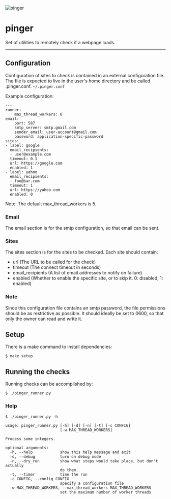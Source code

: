![pinger](https://github.com/clarke/pinger/workflows/pinger/badge.svg)

# pinger

Set of utilities to remotely check if a webpage loads.

---

## Configuration

Configuration of sites to check is contained in an external configuration file. The file is expected to live in the user's home directory and be called .pinger.conf. `~/.pinger.conf`

Example configuration:

```
---
runner:
    max_thread_workers: 8
email:
    port: 587
    smtp_server: smtp.gmail.com
    sender_email: user-account@gmail.com
    password: application-specific-password
sites:
- label: google
  email_recipients:
  - user@example.com
  timeout: 0.1
  url: https://google.com
  enabled: 1
- label: yahoo
  email_recipients:
  - foo@bar.com
  timeout: 1
  url: https://yahoo.com
  enabled: 0
```

Note: The default max_thread_workers is 5.

### Email

The email section is for the smtp configuration, so that email can be sent.

### Sites

The sites section is for the sites to be checked. Each site should contain:

- url (The URL to be called for the check)
- timeout (The connect timeout in seconds)
- email_recipients (A list of email addresses to notify on failure)
- enabled (Whether to enable the specific site, or to skip it. 0: disabled, 1: enabled)

### Note

Since this configuration file contains an smtp password, the file permissions should be as restrictive as possible. It should ideally be set to 0600, so that only the owner can read and write it.

## Setup

There is a make command to install dependencies:

`$ make setup`

## Running the checks

Running checks can be accomplished by:

`$ ./pinger_runner.py`

### Help

```
$ ./pinger_runner.py -h

usage: pinger_runner.py [-h] [-d] [-n] [-t] [-c CONFIG]
                        [-w MAX_THREAD_WORKERS]

Process some integers.

optional arguments:
  -h, --help            show this help message and exit
  -d, --debug           turn on debug mode
  -n, --dry_run         show what steps would take place, but don't actually
                        do them.
  -t, --timer           time the run
  -c CONFIG, --config CONFIG
                        specify a configuration file
  -w MAX_THREAD_WORKERS, --max_thread_workers MAX_THREAD_WORKERS
                        set the maximum number of worker threads
```
